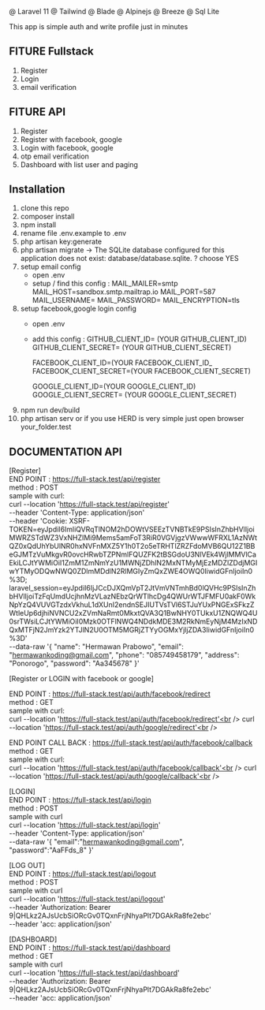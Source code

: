 @ Laravel 11
@ Tailwind
@ Blade
@ Alpinejs
@ Breeze
@ Sql Lite

This app is simple auth and write profile just in minutes

## FITURE Fullstack
1. Register
2. Login
4. email verification

## FITURE API
1. Register
2. Register with facebook, google
3. Login with facebook, google
4. otp email verification
5. Dashboard with list user and paging
   

## Installation

1. clone this repo
2. composer install
3. npm install
4. rename file .env.example to .env
5. php artisan key:generate
6. php artisan migrate -> The SQLite database configured for this application does not exist: database/database.sqlite.  ? choose YES
7. setup email config
    - open .env
    - setup / find this config :
       MAIL_MAILER=smtp
       MAIL_HOST=sandbox.smtp.mailtrap.io
       MAIL_PORT=587
       MAIL_USERNAME=<YOUR MAIL USERNAME >
       MAIL_PASSWORD=<YOUR MAIL PASSWORD>
       MAIL_ENCRYPTION=tls
8. setup facebook,google login config
    - open .env
    - add this config  :
       GITHUB_CLIENT_ID= (YOUR GITHUB_CLIENT_ID)
        GITHUB_CLIENT_SECRET= (YOUR GITHUB_CLIENT_SECRET)
         
        FACEBOOK_CLIENT_ID=(YOUR FACEBOOK_CLIENT_ID_
        FACEBOOK_CLIENT_SECRET=(YOUR FACEBOOK_CLIENT_SECRET)
         
        GOOGLE_CLIENT_ID=(YOUR GOOGLE_CLIENT_ID)
        GOOGLE_CLIENT_SECRET= (YOUR GOOGLE_CLIENT_SECRET)
9. npm run dev/build
10. php artisan serv or if you use HERD is very simple just open browser your_folder.test

## DOCUMENTATION API
[Register]<br />
END POINT : https://full-stack.test/api/register <br />
method : POST <br />
sample with curl:<br />
curl --location 'https://full-stack.test/api/register' \
--header 'Content-Type: application/json' \
--header 'Cookie: XSRF-TOKEN=eyJpdiI6ImliQVRqTlNOM2hDOWtVSEEzTVNBTkE9PSIsInZhbHVlIjoiMWRZSTdWZ3VxNHZIMi9Mems5amFoT3RiR0VGVjgzVWwwWFRXL1AzNWtQZ0xQdUhYbUlNR0hxNVFnMXZ5Y1h0T2o5eTRHTlZRZFdoMVB6QU12Z1BBeGJMTzVuMkgvR0ovcHRwbTZPNmlFQUZFK2tBSGdoU3NlVEk4WjlMMVlCaEkiLCJtYWMiOiI1ZmM1ZmNmYzU1MWNjZDhlN2MxNTMyMjEzMDZlZDdjMGIwYTMyODQwNWQ0ZDlmMDdlN2RlMGIyZmQxZWE4OWQ0IiwidGFnIjoiIn0%3D; laravel_session=eyJpdiI6IjJCcDJXQmVpT2JtVmVNTmhBd0lQVHc9PSIsInZhbHVlIjoiTzFqUmdUcjhnMzVLazNEbzQrWTlhcDg4QWUrWTJFMFU0akF0WkNpYzQ4VUVGTzdxVkhuL1dXUnI2endnSEJIUTVsTVl6STJuYUxPNGExSFkzZWtleUp6djhiNVNCU2xZVmNaRmt0MkxtQVA3Q1BwNHY0TUkxU1ZNQWQ4U0srTWsiLCJtYWMiOiI0Mzk0OTFlNWQ4NDdkMDE3M2RkNmEyNjM4MzIxNDQxMTFjN2JmYzk2YTJlN2U0OTM5MGRjZTYyOGMxYjljZDA3IiwidGFnIjoiIn0%3D' \
--data-raw '{
    "name": "Hermawan Prabowo",
    "email": "hermawankoding@gmail.com",
    "phone": "085749458179",
    "address": "Ponorogo",
    "password": "Aa345678"
}'<br />

[Register or LOGIN with facebook or google]<br />
    
END POINT : https://full-stack.test/api/auth/facebook/redirect<br />
method : GET<br />
sample with curl:<br />
curl --location 'https://full-stack.test/api/auth/facebook/redirect'<br />
curl --location 'https://full-stack.test/api/auth/google/redirect'<br />

END POINT CALL BACK : https://full-stack.test/api/auth/facebook/callback<br />
method : GET<br />
sample with curl:<br />
curl --location 'https://full-stack.test/api/auth/facebook/callback'<br />
curl --location 'https://full-stack.test/api/auth/google/callback'<br />

[LOGIN]<br />
END POINT : https://full-stack.test/api/login<br />
method : POST<br />
sample with curl<br />
curl --location 'https://full-stack.test/api/login' \
--header 'Content-Type: application/json' \
--data-raw '{
    "email":"hermawankoding@gmail.com",
    "password":"AaFFds_8"
}'<br />

[LOG OUT]<br />
END POINT : https://full-stack.test/api/logout<br />
method : POST<br />
sample with curl<br />
curl --location 'https://full-stack.test/api/logout' \
--header 'Authorization: Bearer 9|QHLkz2AJsUcbSiORcGv0TQxnFrjNhyaPlt7DGAkRa8fe2ebc' \
--header 'acc: application/json'<br />

[DASHBOARD]<br />
END POINT : https://full-stack.test/api/dashboard<br />
method : GET<br />
sample with curl<br />
curl --location 'https://full-stack.test/api/dashboard' \
--header 'Authorization: Bearer 9|QHLkz2AJsUcbSiORcGv0TQxnFrjNhyaPlt7DGAkRa8fe2ebc' \
--header 'acc: application/json'<br />


